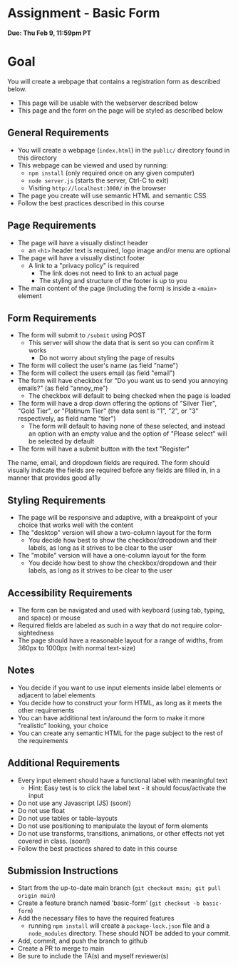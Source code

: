 # Assignment - Basic Form

**Due: Thu Feb 9, 11:59pm PT** 

# Goal

You will create a webpage that contains a registration form as described below.
- This page will be usable with the webserver described below
- This page and the form on the page will be styled as described below

## General Requirements

- You will create a webpage (`index.html`) in the `public/` directory found in this directory
- This webpage can be viewed and used by running:
  - `npm install` (only required once on any given computer)
  - `node server.js` (starts the server, Ctrl-C to exit)
  - Visiting `http://localhost:3000/` in the browser
- The page you create will use semantic HTML and semantic CSS
- Follow the best practices described in this course

## Page Requirements

- The page will have a visually distinct header
  - an `<h1>` header text is required, logo image and/or menu are optional
- The page will have a visually distinct footer
  - A link to a "privacy policy" is required
    - The link does not need to link to an actual page
    - The styling and structure of the footer is up to you
- The main content of the page (including the form) is inside a `<main>` element

## Form Requirements

- The form will submit to `/submit` using POST
  - This server will show the data that is sent so you can confirm it works
    - Do not worry about styling the page of results
- The form will collect the user's name (as field "name")
- The form will collect the users email (as field "email")
- The form will have checkbox for "Do you want us to send you annoying emails?" (as field "annoy_me")
  - The checkbox will default to being checked when the page is loaded
- The form will have a drop down offering the options of "Silver Tier", "Gold Tier", or "Platinum Tier" (the data sent is "1", "2", or "3" respectively, as field name "tier")
  - The form will default to having none of these selected, and instead an option with an empty value and the option of "Please select" will be selected by default
- The form will have a submit button with the text "Register"

The name, email, and dropdown fields are required.  The form should visually indicate the fields are required before any fields are filled in, in a manner that provides good a11y

## Styling Requirements 

- The page will be responsive and adaptive, with a breakpoint of your choice that works well with the content
- The "desktop" version will show a two-column layout for the form
  - You decide how best to show the checkbox/dropdown and their labels, as long as it strives to be clear to the user
- The "mobile" version will have a one-column layout for the form
  - You decide how best to show the checkbox/dropdown and their labels, as long as it strives to be clear to the user

## Accessibility Requirements
- The form can be navigated and used with keyboard (using tab, typing, and space) or mouse
- Required fields are labeled as such in a way that do not require color-sightedness
- The page should have a reasonable layout for a range of widths, from 360px to 1000px (with normal text-size)

## Notes
- You decide if you want to use input elements inside label elements or adjacent to label elements
- You decide how to construct your form HTML, as long as it meets the other requirements
- You can have additional text in/around the form to make it more "realistic" looking, your choice
- You can create any semantic HTML for the page subject to the rest of the requirements

## Additional Requirements
- Every input element should have a functional label with meaningful text
  - Hint: Easy test is to click the label text - it should focus/activate the input
- Do not use any Javascript (JS) (soon!)
- Do not use float
- Do not use tables or table-layouts
- Do not use positioning to manipulate the layout of form elements
- Do not use transforms, transitions, animations, or other effects not yet covered in class. (soon!)
- Follow the best practices shared to date in this course

## Submission Instructions

* Start from the up-to-date main branch (`git checkout main; git pull origin main`)
* Create a feature branch named 'basic-form' (`git checkout -b basic-form`)
* Add the necessary files to have the required features
  - running `npm install` will create a `package-lock.json` file and a `node_modules` directory.  These should NOT be added to your commit.
* Add, commit, and push the branch to github
* Create a PR to merge to main
* Be sure to include the TA(s) and myself reviewer(s)

